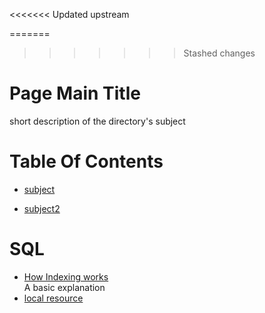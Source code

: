 <<<<<<< Updated upstream
<!-- press ctrl+K then V to open a preview of the MarkDown file  -->
=======
>>>>>>> Stashed changes
# Page Main Title 
short description of the directory's subject

# Table Of Contents

* [subject](#subject) 

* [subject2](#subject2) 

# SQL
* [How Indexing works](https://chartio.com/learn/databases/how-does-indexing-work/)  
A basic explanation
* [local resource](./resourceName.someFile)
